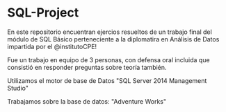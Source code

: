# SQL-Project

En este repositorio encuentran ejercios resueltos de un trabajo final del módulo de SQL Básico perteneciente a la diplomatira en Análisis de Datos impartida por el @institutoCPE!

Fue un trabajo en equipo de 3 personas, con defensa oral incluida que consistió en responder preguntas sobre teoría también.

Utilizamos el motor de base de Datos "SQL Server 2014 Management Studio"

Trabajamos sobre la base de datos: "Adventure Works"
